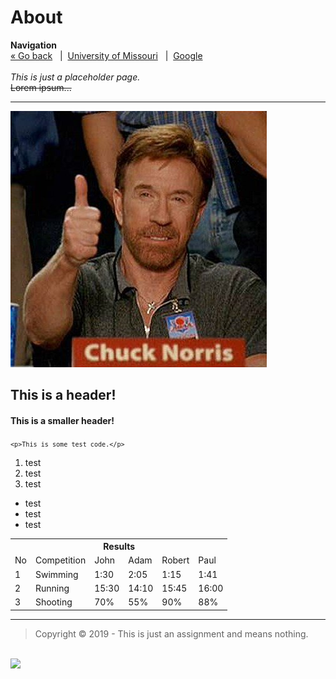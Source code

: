 # About
<html>
  <head>
<b>Navigation</b>
<br><a href="README.md">&laquo; Go back</a>
&nbsp;&nbsp;|&nbsp;&nbsp;<a href="https://missouri.edu">University of Missouri</a>
&nbsp;&nbsp;|&nbsp;&nbsp;<a href="https://google.com">Google</a>
    <br><br><i>This is just a placeholder page.</i>
    <br><s>Lorem ipsum...</s>
<hr>
<img src="iu.jpg">

<h2>This is a header!</h2>

<h4>This is a smaller header!</h4>
</head>

<code>```<p>This is some test code.</p>```</code>
<ol>
  <li>test</li>
  <li>test</li>
  <li>test</li>
  </ol>

 <ul>
  <li>test</li>
  <li>test</li>
  <li>test</li>
  </ul>

 <table>
  <tr>
    <th colspan="6">Results</th>
  </tr>
  <tr>
    <td>No</td>
    <td>Competition</td>
    <td>John</td>
    <td>Adam</td>
    <td>Robert</td>
    <td>Paul</td>
  </tr>
  <tr>
    <td>1</td>
    <td>Swimming</td>
    <td>1:30</td>
    <td>2:05</td>
    <td>1:15</td>
    <td>1:41</td>
  </tr>
  <tr>
    <td>2</td>
    <td>Running</td>
    <td>15:30</td>
    <td>14:10</td>
    <td>15:45</td>
    <td>16:00</td>
  </tr>
  <tr>
    <td>3</td>
    <td>Shooting</td>
    <td>70%</td>
    <td>55%</td>
    <td>90%</td>
    <td>88%</td>
  </tr>
</table>
<hr>
<blockquote>Copyright &copy; 2019 - This is just an assignment and means nothing.</blockquote>
<br><img src="https://www.hscripts.com/freeimages/logos/academic-institution-logos/university-of-mizzou/mu-logo-clipart-128.gif">
</html>
